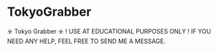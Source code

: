 # TokyoGrabber
☣️ Tokyo Grabber ☣️  ! USE AT EDUCATIONAL PURPOSES ONLY !  IF YOU NEED ANY HELP, FEEL FREE TO SEND ME A MESSAGE.
